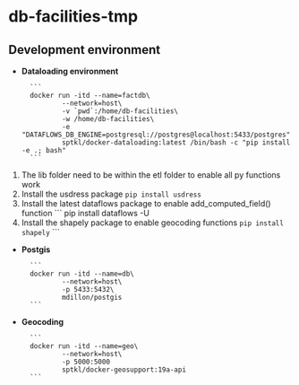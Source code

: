 # db-facilities-tmp

## Development environment
+ __Dataloading environment__

        ```
        docker run -itd --name=factdb\
                --network=host\
                -v `pwd`:/home/db-facilities\
                -w /home/db-facilities\
                -e "DATAFLOWS_DB_ENGINE=postgresql://postgres@localhost:5433/postgres"\
                sptkl/docker-dataloading:latest /bin/bash -c "pip install -e .; bash"
        ```
        
1. The lib folder need to be within the etl folder to enable all py functions work
2. Install the usdress package
        ```
        pip install usdress
        ```
3. Install the latest dataflows package to enable add_computed_field() function
        ```
        pip install dataflows -U
4. Install the shapely package to enable geocoding functions
        ```
        pip install shapely
        ```
        ```
+ __Postgis__

        ```
        docker run -itd --name=db\
                --network=host\
                -p 5433:5432\
                mdillon/postgis 
        ```
+ __Geocoding__

        ```
        docker run -itd --name=geo\
                --network=host\
                -p 5000:5000
                sptkl/docker-geosupport:19a-api
        ```
